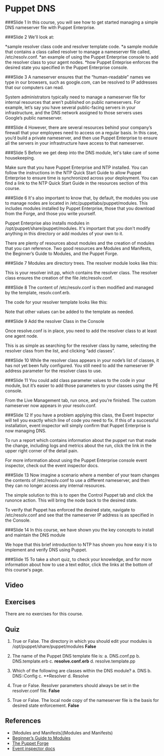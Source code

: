 # Puppet DNS

###Slide 1
In this course, you will see how to get started managing a simple DNS nameserver file with Puppet Enterprise.


###Slide 2
We'll look at:

*sample resolver class code and resolver template code.
*a sample module that contains a class called resolver to manage a nameserver file called, /etc/resolv.conf.
*an example of using the Puppet Enterprise console to add the resolver class to your agent nodes.
*how Puppet Enteprise enforces the desired state you specified in the Puppet Enterprise console.


###Slide 3
A nameserver ensures that the “human-readable” names we type in our browsers, such as google.com, can be resolved to IP addresses that our computers can read.

System administrators typically need to manage a nameserver file for internal resources that aren’t published on public nameservers. For example, let’s say you have several public-facing servers in your infrastructure, and the DNS network assigned to those servers uses Google’s public nameserver.


###Slide 4
However, there are several resources behind your company’s firewall that your employees need to access on a regular basis. In this case, you’d build a private nameserver, and then use Puppet Enterprise to ensure all the servers in your infrastructure have access to that nameserver.


###Slide 5
Before we get deep into the DNS module, let's take care of some housekeeping.

Make sure that you have Puppet Enterprise and NTP installed. You can follow the instructions in the NTP Quick Start Guide to allow Puppet Enterprise to ensure time is synchronized across your deployment. You can find a link to the NTP Quick Start Guide in the resources section of this course.


###Slide 6
It's also important to know that, by default, the modules you use to manage nodes are located in /etc/puppetlabs/puppet/modules. This includes modules installed by Puppet Enterprise, those that you download from the Forge, and those you write yourself.

Puppet Enterprise also installs modules in /opt/puppet/share/puppet/modules. It's important that you don't modify anything in this directory or add modules of your own to it.

There are plenty of resources about modules and the creation of modules that you can reference. Two good resources are Modules and Manifests, the Beginner’s Guide to Modules, and the Puppet Forge.



###Slide 7
Modules are directory trees. The resolver module looks like this:

This is your resolver init.pp, which contains the resolver class. The resolver class ensures the creation of the file /etc/resolv.conf. 


###Slide 8
The content of /etc/resolv.conf is then modified and managed by the template, resolv.conf.erb. 

The code for your resolver template looks like this:

Note that other values can be added to the template as needed.


###Slide 9
Add the resolver Class in the Console 

Once resolve.conf is in place, you need to add the resolver class to at least one agent node.

This is as simple as searching for the resolver class by name, selecting the resolver class from the list, and clicking “add classes”.  


###Slide 10
While the resolver class appears in your node’s list of classes, it has not yet been fully configured. You still need to add the nameserver IP address parameter for the resolver class to use.


###Slide 11
You could add class parameter values to the code in your module, but it’s easier to add those parameters to your classes using the PE console.


From the Live Management tab, run once, and you’re finished. The custom nameserver now appears in your resolv.conf.


###Slide 12
If you have a problem applying this class, the Event Inspector will tell you exactly which line of code you need to fix. If this of a successful installation, event inspector will simply confirm that Puppet Enterprise is now managing DNS.

To run a report which contains information about the puppet run that made the change, including logs and metrics about the run, click the link in the upper right corner of the detail pain. 

For more information about using the Puppet Enterprise console event inspector, check out the event inspector docs. 


###Slide 13
Now imagine a scenario where a member of your team changes the contents of /etc/resolv.conf to use a different nameserver, and then they can no longer access any internal resources.

The simple solution to this is to open the Control Puppet tab and click the runonce action. This will bring the node back to the desired state.

To verify that Puppet has enforced the desired state, navigate to /etc/resolv.conf and see that the nameserver IP address is as specified in the Console. 


###Slide 14
In this course, we have shown you the key concepts to install and maintain the DNS module

We hope that this brief introduction to NTP has shown you how easy it is to implement and verify DNS using Puppet.


###Slide 15
To take a short quiz, to check your knowledge, and for more information about how to use a text editor,  click the links at the bottom of this course's page.

## Video ##

## Exercises ##
There are no exercises for this course.

## Quiz ##

1. True or False. The directory in which you should edit your modules is /opt/puppet/share/puppet/modules **False**

2. The name of the Puppet DNS template file is:
	a. DNS.conf.pp
	b. DNS.template.erb
	c. **resolve.conf.erb**
	d. resolve.template.pp
3. Which of the following are classes within the DNS module?
	a. DNS
	b. DNS::Config
	c. **Resolver
	d. Resolve
4. True or False. Resolver parameters should always be set in the resolver.conf file. **False**
5. True or False. The local node copy of the nameserver file is the basis for desired state enforcement. **False**

## References ##
* [Modules and Manifests](Modules and Manifests)
* [Beginner’s Guide to Modules](https://docs.puppetlabs.com/pe/latest/guides/module_guides/bgtm.html)
* [The Puppet Forge](https://forge.puppetlabs.com/)
* [Event inspector docs](https://docs.puppetlabs.com/pe/latest/console_event_inspector)